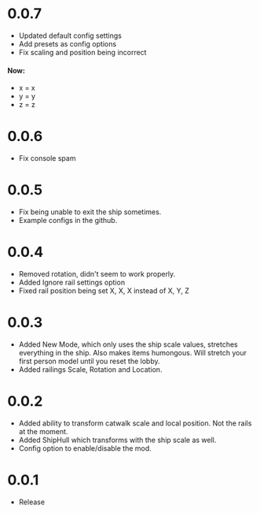 # 0.0.7
- Updated default config settings
- Add presets as config options
- Fix scaling and position being incorrect
#### Now: 
- x = x
- y = y
- z = z 

# 0.0.6
- Fix console spam

# 0.0.5
- Fix being unable to exit the ship sometimes.
- Example configs in the github.

# 0.0.4
- Removed rotation, didn't seem to work properly.
- Added Ignore rail settings option
- Fixed rail position being set X, X, X instead of X, Y, Z

# 0.0.3
- Added New Mode, which only uses the ship scale values, stretches everything in the ship. Also makes items humongous. Will stretch your first person model until you reset the lobby. 
- Added railings Scale, Rotation and Location. 

# 0.0.2
- Added ability to transform catwalk scale and local position. Not the rails at the moment.
- Added ShipHull which transforms with the ship scale as well.
- Config option to enable/disable the mod.

# 0.0.1
- Release
